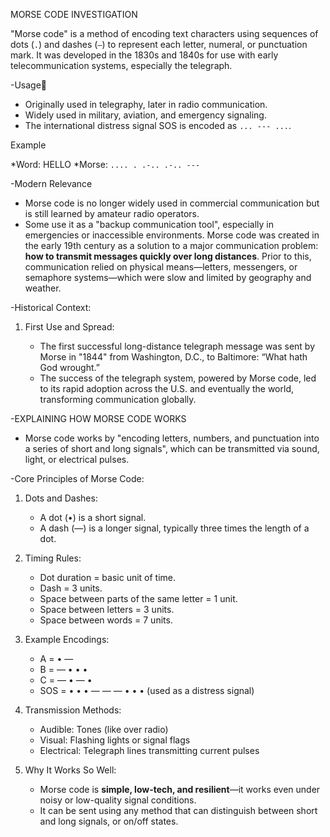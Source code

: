 MORSE CODE INVESTIGATION

"Morse code" is a method of encoding text characters using sequences of dots (`.`) and dashes (`–`) to represent each letter, numeral, or punctuation mark. It was developed in the 1830s and 1840s for use with early telecommunication systems, especially the telegraph.

-Usage👤

* Originally used in telegraphy, later in radio communication.
* Widely used in military, aviation, and emergency signaling.
* The international distress signal SOS is encoded as `... --- ...`.

Example

*Word: HELLO
*Morse: `.... . .-.. .-.. ---`

-Modern Relevance

* Morse code is no longer widely used in commercial communication but is still learned by amateur radio operators.
* Some use it as a "backup communication tool", especially in emergencies or inaccessible environments.
Morse code was created in the early 19th century as a solution to a major communication problem: **how to transmit messages quickly over long distances**. Prior to this, communication relied on physical means—letters, messengers, or semaphore systems—which were slow and limited by geography and weather.

-Historical Context:

1. First Use and Spread:

   * The first successful long-distance telegraph message was sent by Morse in "1844" from Washington, D.C., to Baltimore: “What hath God wrought.”
   * The success of the telegraph system, powered by Morse code, led to its rapid adoption across the U.S. and eventually the world, transforming communication globally.

-EXPLAINING HOW MORSE CODE WORKS

* Morse code works by "encoding letters, numbers, and punctuation into a series of short and long signals", which can be transmitted via sound, light, or electrical pulses.

-Core Principles of Morse Code:

1. Dots and Dashes:

   * A dot (•) is a short signal.
   * A dash (—) is a longer signal, typically three times the length of a dot.

2. Timing Rules:

   * Dot duration = basic unit of time.
   * Dash = 3 units.
   * Space between parts of the same letter = 1 unit.
   * Space between letters = 3 units.
   * Space between words = 7 units.

3. Example Encodings:

   * A = • —
   * B = — • • •
   * C = — • — •
   * SOS = • • • — — — • • • (used as a distress signal)

4. Transmission Methods:

   * Audible: Tones (like over radio)
   * Visual: Flashing lights or signal flags
   * Electrical: Telegraph lines transmitting current pulses

5. Why It Works So Well:

   * Morse code is **simple, low-tech, and resilient**—it works even under noisy or low-quality signal conditions.
   * It can be sent using any method that can distinguish between short and long signals, or on/off states.



